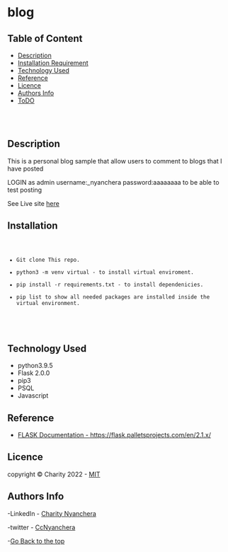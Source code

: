 # blog
## Table of Content

- [Description](#description)
- [Installation Requirement](#Installation)
- [Technology Used](#technology-used)
- [Reference](#reference)
- [Licence](#licence)
- [Authors Info](#author-Info)
- [ToDO](#To-Do)

<br>

<br>

## Description

<p>This is a personal blog sample that allow users to comment to blogs that I have posted </p>

<p>LOGIN as admin username:_nyanchera password:aaaaaaaa to be able to test posting</p>


<p>See Live site <a href="https://african-tech-girl.herokuapp.com/">here</a></p>

## Installation

<code>
<ul>
<li>Git clone This repo.</li>
<li>python3 -m venv virtual - to install virtual enviroment.</li>
<li>pip install -r requirements.txt - to install dependenicies.</li>
<li>pip list to show all needed packages are installed inside the virtual environment.</li>

</ul>
</code>


## Technology Used

<ul>
<li>
python3.9.5
 </li>
  <li>
Flask 2.0.0
 </li>
<li>
pip3
</li>
<li>
PSQL 
</li>
<li>
Javascript
</li>
</ul>


## Reference

- <a href="https://flask.palletsprojects.com/en/2.1.x/">FLASK Documentation - https://flask.palletsprojects.com/en/2.1.x/</a>


## Licence

   copyright © Charity 2022 - <a href="https://github.com/charity-bit/blog/blob/main/LICENSE"> MIT </a>

## Authors Info

-LinkedIn - [Charity Nyanchera](https://www.linkedin.com/in/charitynyanchera)

-twitter - [CcNyanchera](https://twitter.com/CcNyanchera)

-[Go Back to the top](#pitch)
